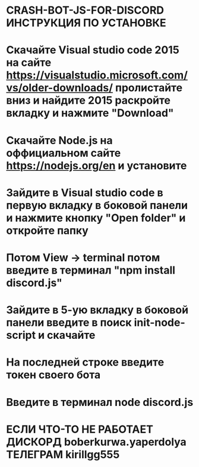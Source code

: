 # CRASH-BOT-JS-FOR-DISCORD ИНСТРУКЦИЯ ПО УСТАНОВКЕ

# Скачайте Visual studio code 2015 на сайте https://visualstudio.microsoft.com/vs/older-downloads/ пролистайте вниз и найдите 2015 раскройте вкладку и нажмите "Download"

# Скачайте Node.js на оффициальном сайте https://nodejs.org/en и установите

# Зайдите в Visual studio code  в первую вкладку в боковой панели и нажмите кнопку "Open folder" и откройте папку

# Потом View -> terminal потом введите в терминал "npm install discord.js" 

# Зайдите в 5-ую вкладку в боковой панели введите в поиск init-node-script и скачайте 

# На последней строке введите токен своего бота

# Введите в терминал node discord.js


# ЕСЛИ ЧТО-ТО НЕ РАБОТАЕТ ДИСКОРД boberkurwa.yaperdolya ТЕЛЕГРАМ kirillgg555


